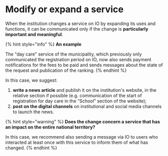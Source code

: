 # Modify or expand a service

When the institution changes a service on IO by expanding its uses and functions, it can be communicated only if the change is **particularly important and meaningful**.

{% hint style="info" %}
**An example**

The "day care" service of the municipality, which previously only communicated the registration period on IO, now also sends payment notifications for the fees to be paid and sends messages about the state of the request and publication of the ranking.
{% endhint %}

In this case, we suggest:

1. **write a news article** and publish it on the institution's website, in the relative section if possible (e.g. communication of the start of registration for day care in the “School” section of the website);
2. **post on the digital channels** on institutional and social media channels to launch the news. 

{% hint style="warning" %}
**Does the change concern a service that has an impact on the entire national territory?**

In this case, we recommend also sending a message via IO to users who interacted at least once with this service to inform them of what has changed.
{% endhint %}